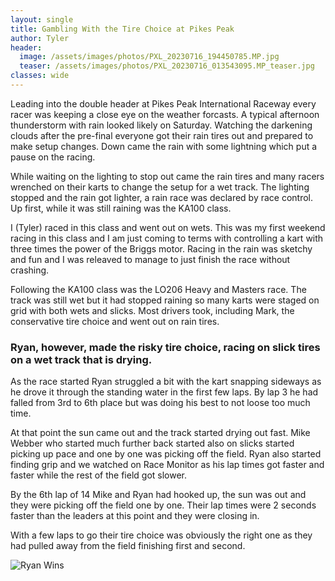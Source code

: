 ```yaml
---
layout: single
title: Gambling With the Tire Choice at Pikes Peak
author: Tyler
header:
  image: /assets/images/photos/PXL_20230716_194450785.MP.jpg
  teaser: /assets/images/photos/PXL_20230716_013543095.MP_teaser.jpg
classes: wide
---
```


Leading into the double header at Pikes Peak International Raceway every racer was keeping a close eye on the weather forcasts.
A typical afternoon thunderstorm with rain looked likely on Saturday. Watching the darkening clouds after the pre-final everyone got their rain tires out and prepared to make setup changes.
Down came the rain with some lightning which put a pause on the racing.

While waiting on the lighting to stop out came the rain tires and many racers wrenched on their karts to change the setup for a wet track.
The lighting stopped and the rain got lighter, a rain race was declared by race control.
Up first, while it was still raining was the KA100 class.

I (Tyler) raced in this class and went out on wets.
This was my first weekend racing in this class and I am just coming to terms with controlling a kart with three times the power of the Briggs motor.
Racing in the rain was sketchy and fun and I was releaved to manage to just finish the race without crashing.

Following the KA100 class was the LO206 Heavy and Masters race.
The track was still wet but it had stopped raining so many karts were staged on grid with both wets and slicks.
Most drivers took, including Mark, the conservative tire choice and went out on rain tires.

### Ryan, however, made the risky tire choice, racing on slick tires on a wet track that is drying.

As the race started Ryan struggled a bit with the kart snapping sideways as he drove it through the standing water in the first few laps.
By lap 3 he had falled from 3rd to 6th place but was doing his best to not loose too much time.

At that point the sun came out and the track started drying out fast.
Mike Webber who started much further back started also on slicks started picking up pace and one by one was picking off the field.
Ryan also started finding grip and we watched on Race Monitor as his lap times got faster and faster while the rest of the field got slower.

By the 6th lap of 14 Mike and Ryan had hooked up, the sun was out and they were picking off the field one by one.
Their lap times were 2 seconds faster than the leaders at this point and they were closing in.

With a few laps to go their tire choice was obviously the right one as they had pulled away from the field finishing first and second.

![Ryan Wins]({{site.url}}/assets/images/photos/PXL_20230716_013543095.MP.jpg)
